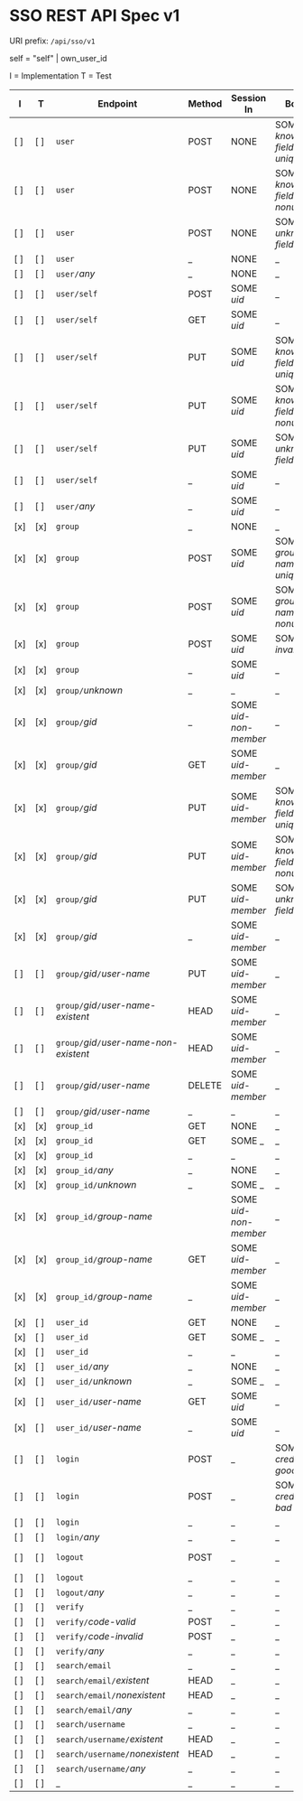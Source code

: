 SSO REST API Spec v1
====================

URI prefix: `/api/sso/v1`


self = "self" | own_user_id

I = Implementation
T = Test


|  I  |  T  | Endpoint                                 | Method | Session In            | Body In                       | Semantic Code  | HTTP Code | Session Out  | Body Out             | Issues |
|-----|-----|------------------------------------------|--------|---------------------- |-------------------------------|----------------|-----------|--------------|----------------------|--------|
| [ ] | [ ] | `user`                                   | POST   | NONE                  | SOME _known-fields-unique_    | OK             | 201       | NONE         | NONE                 |        |
| [ ] | [ ] | `user`                                   | POST   | NONE                  | SOME _known-fields-nonunique_ | ERROR          | 409       | NONE         | SOME _all-fields_    |[#49][] |
| [ ] | [ ] | `user`                                   | POST   | NONE                  | SOME _unknown-fields_         | ERROR          | 400       | NONE         | NONE                 |        |
| [ ] | [ ] | `user`                                   | _      | NONE                  | _                             | ERROR          | 405       | NONE         | NONE                 |        |
| [ ] | [ ] | `user/`_any_                             | _      | NONE                  | _                             | ERROR          | 403       | NONE         | NONE                 |        |
| [ ] | [ ] | `user/self`                              | POST   | SOME _uid_            | _                             | OK             | 201       | NONE         | NONE                 |        |
| [ ] | [ ] | `user/self`                              | GET    | SOME _uid_            | _                             | OK             | 200       | NONE         | SOME _all-fields_    |        |
| [ ] | [ ] | `user/self`                              | PUT    | SOME _uid_            | SOME _known-fields-unique_    | OK             | 204       | NONE         | NONE                 |        |
| [ ] | [ ] | `user/self`                              | PUT    | SOME _uid_            | SOME _known-fields-nonunique_ | ERROR          | 409       | NONE         | NONE                 |        |
| [ ] | [ ] | `user/self`                              | PUT    | SOME _uid_            | SOME _unknown-fields_         | ERROR          | 422       | NONE         | NONE?                |[#51][] |
| [ ] | [ ] | `user/self`                              | _      | SOME _uid_            | _                             | ERROR          | 405       | NONE         | NONE                 |        |
| [ ] | [ ] | `user/`_any_                             | _      | SOME _uid_            | _                             | ERROR          | 403       | NONE         | NONE                 |        |
| [x] | [x] | `group`                                  | _      | NONE                  | _                             | ERROR          | 401       |              | NONE                 |        |
| [x] | [x] | `group`                                  | POST   | SOME _uid_            | SOME _group-name-unique_      | OK             | 201       |              | SOME _gid_           |        |
| [x] | [x] | `group`                                  | POST   | SOME _uid_            | SOME _group-name-nonunique_   | ERROR          | 409       |              | NONE                 |        |
| [x] | [x] | `group`                                  | POST   | SOME _uid_            | SOME _invalid_                | ERROR          | 422       |              | NONE                 |        |
| [x] | [x] | `group`                                  | _      | SOME _uid_            | _                             | ERROR          | 405       |              | NONE                 |        |
| [x] | [x] | `group/`_unknown_                        | _      | _                     | _                             | ERROR          | 404       |              | NONE                 |        |
| [x] | [x] | `group/`_gid_                            | _      | SOME _uid-non-member_ | _                             | ERROR          | 403       |              | NONE                 |        |
| [x] | [x] | `group/`_gid_                            | GET    | SOME _uid-member_     | _                             | OK             | 200       |              | SOME _group-members_ |        |
| [x] | [x] | `group/`_gid_                            | PUT    | SOME _uid-member_     | SOME _known-fields-unique_    | OK             | 204       | NONE         | NONE                 |        |
| [x] | [x] | `group/`_gid_                            | PUT    | SOME _uid-member_     | SOME _known-fields-nonunique_ | ERROR          | 409       | NONE         | NONE                 |        |
| [x] | [x] | `group/`_gid_                            | PUT    | SOME _uid-member_     | SOME _unknown-fields_         | ERROR          | 422       | NONE         | NONE                 |        |
| [x] | [x] | `group/`_gid_                            | _      | SOME _uid-member_     | _                             | ERROR          | 405       |              | NONE                 |        |
| [ ] | [ ] | `group/`_gid_`/`_user-name_              | PUT    | SOME _uid-member_     | _                             | OK             | 204       |              | NONE                 |        |
| [ ] | [ ] | `group/`_gid_`/`_user-name-existent_     | HEAD   | SOME _uid-member_     | _                             | OK             | 204       |              | NONE                 |        |
| [ ] | [ ] | `group/`_gid_`/`_user-name-non-existent_ | HEAD   | SOME _uid-member_     | _                             | ERROR          | 404       |              | NONE                 |        |
| [ ] | [ ] | `group/`_gid_`/`_user-name_              | DELETE | SOME _uid-member_     | _                             | OK             | 204       |              | NONE                 |        |
| [ ] | [ ] | `group/`_gid_`/`_user-name_              | _      | _                     | _                             | ERROR          | 405       |              | NONE                 |        |
| [x] | [x] | `group_id`                               | GET    | NONE                  | _                             | ERROR          | 401       |              | NONE                 |        |
| [x] | [x] | `group_id`                               | GET    | SOME _                | _                             | ERROR          | 404       |              | NONE                 |        |
| [x] | [x] | `group_id`                               | _      | _                     | _                             | ERROR          | 405       |              | NONE                 |        |
| [x] | [x] | `group_id/`_any_                         | _      | NONE                  | _                             | ERROR          | 401       |              | NONE                 |        |
| [x] | [x] | `group_id/`_unknown_                     | _      | SOME _                | _                             | ERROR          | 404       |              | NONE                 |        |
| [x] | [x] | `group_id/`_group-name_                  |        | SOME _uid-non-member_ | _                             | ERROR          | 403       |              | NONE                 |        |
| [x] | [x] | `group_id/`_group-name_                  | GET    | SOME _uid-member_     | _                             | OK             | 200       |              | SOME _group-id_      |        |
| [x] | [x] | `group_id/`_group-name_                  | _      | SOME _uid-member_     | _                             | ERROR          | 405       |              | NONE                 |        |
| [x] | [ ] | `user_id`                                | GET    | NONE                  | _                             | ERROR          | 401       |              | NONE                 |        |
| [x] | [ ] | `user_id`                                | GET    | SOME _                | _                             | ERROR          | 404       |              | NONE                 |        |
| [x] | [ ] | `user_id`                                | _      | _                     | _                             | ERROR          | 405       |              | NONE                 |        |
| [x] | [ ] | `user_id/`_any_                          | _      | NONE                  | _                             | ERROR          | 401       |              | NONE                 |        |
| [x] | [ ] | `user_id/`_unknown_                      | _      | SOME _                | _                             | ERROR          | 404       |              | NONE                 |        |
| [x] | [ ] | `user_id/`_user-name_                    | GET    | SOME _uid_            | _                             | OK             | 200       |              | SOME _user-id_       |        |
| [x] | [ ] | `user_id/`_user-name_                    | _      | SOME _uid_            | _                             | ERROR          | 405       |              | NONE                 |        |
| [ ] | [ ] | `login`                                  | POST   | _                     | SOME _credentials-good_       | OK             | 200       | SOME _uid_   | SOME _all-fields_    |        |
| [ ] | [ ] | `login`                                  | POST   | _                     | SOME _credentials-bad_        | ERROR          | 403       | NONE         | NONE                 |        |
| [ ] | [ ] | `login`                                  | _      | _                     | _                             | ERROR          | 405       | NONE         | NONE                 |        |
| [ ] | [ ] | `login/`_any_                            | _      | _                     | _                             | ERROR          | 404       | NONE         | NONE                 |        |
| [ ] | [ ] | `logout`                                 | POST   | _                     | _                             | OK             | 204       | SOME _junk_  | NONE                 |        |
| [ ] | [ ] | `logout`                                 | _      | _                     | _                             | ERROR          | 405       | NONE         | NONE                 |        |
| [ ] | [ ] | `logout/`_any_                           | _      | _                     | _                             | ERROR          | 404       | NONE         | NONE                 |        |
| [ ] | [ ] | `verify`                                 | _      | _                     | _                             | ERROR          | 404       | NONE         | NONE                 |        |
| [ ] | [ ] | `verify/`_code-valid_                    | POST   | _                     | _                             | OK             | 204       | NONE         | NONE                 |        |
| [ ] | [ ] | `verify/`_code-invalid_                  | POST   | _                     | _                             | ERROR          | 404       | NONE         | NONE                 |        |
| [ ] | [ ] | `verify/`_any_                           | _      | _                     | _                             | ERROR          | 405       | NONE         | NONE                 |        |
| [ ] | [ ] | `search/email`                           | _      | _                     | _                             | ERROR          | 404       | NONE         | NONE                 |        |
| [ ] | [ ] | `search/email/`_existent_                | HEAD   | _                     | _                             | OK             | 204       | NONE         | NONE                 |        |
| [ ] | [ ] | `search/email/`_nonexistent_             | HEAD   | _                     | _                             | ERROR          | 404       | NONE         | NONE                 |        |
| [ ] | [ ] | `search/email/`_any_                     | _      | _                     | _                             | ERROR          | 405       | NONE         | NONE                 |        |
| [ ] | [ ] | `search/username`                        | _      | _                     | _                             | ERROR          | 404       | NONE         | NONE                 |        |
| [ ] | [ ] | `search/username/`_existent_             | HEAD   | _                     | _                             | OK             | 204       | NONE         | NONE                 |        |
| [ ] | [ ] | `search/username/`_nonexistent_          | HEAD   | _                     | _                             | ERROR          | 404       | NONE         | NONE                 |        |
| [ ] | [ ] | `search/username/`_any_                  | _      | _                     | _                             | ERROR          | 405       | NONE         | NONE                 |        |
| [ ] | [ ] | _                                        | _      | _                     | _                             | ERROR          | 406       | NONE         | NONE                 |        |


[#49]: https://github.com/Ubiquiti-Cloud/ubic/issues/49
[#51]: https://github.com/Ubiquiti-Cloud/ubic/issues/51
